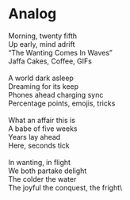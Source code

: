# Analog

Morning, twenty fifth\
Up early, mind adrift\
“The Wanting Comes In Waves”\
Jaffa Cakes, Coffee, GIFs\
\
A world dark asleep\
Dreaming for its keep\
Phones ahead charging sync\
Percentage points, emojis, tricks\
\
What an affair this is\
A babe of five weeks\
Years lay ahead\
Here, seconds tick\
\
In wanting, in flight\
We both partake delight\
The colder the water\
The joyful the conquest, the fright\
